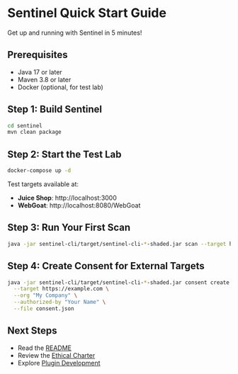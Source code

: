# Sentinel Quick Start Guide

Get up and running with Sentinel in 5 minutes!

## Prerequisites

- Java 17 or later
- Maven 3.8 or later
- Docker (optional, for test lab)

## Step 1: Build Sentinel

```bash
cd sentinel
mvn clean package
```

## Step 2: Start the Test Lab

```bash
docker-compose up -d
```

Test targets available at:
- **Juice Shop**: http://localhost:3000
- **WebGoat**: http://localhost:8080/WebGoat

## Step 3: Run Your First Scan

```bash
java -jar sentinel-cli/target/sentinel-cli-*-shaded.jar scan --target http://localhost:3000
```

## Step 4: Create Consent for External Targets

```bash
java -jar sentinel-cli/target/sentinel-cli-*-shaded.jar consent create \
  --target https://example.com \
  --org "My Company" \
  --authorized-by "Your Name" \
  --file consent.json
```

## Next Steps

- Read the [README](README.md)
- Review the [Ethical Charter](ETHICAL_CHARTER.md)
- Explore [Plugin Development](docs/PLUGIN_DEVELOPMENT.md)
